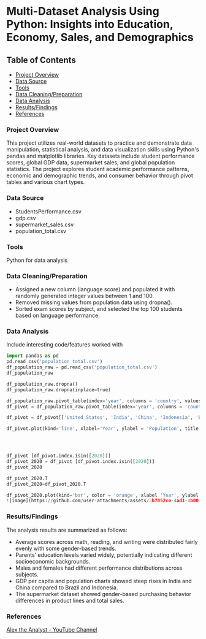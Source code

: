 # Multi-Dataset Analysis Using Python: Insights into Education, Economy, Sales, and Demographics

## Table of Contents
- [Project Overview](#project-overview)
- [Data Source](#data-source)
- [Tools](#tools)
- [Data Cleaning/Preparation](#data-cleaning/preparation)
- [Data Analysis](#data-analysis)
- [Results/Findings](#results-findings)
- [References](#references)

### Project Overview
This project utilizes real-world datasets to practice and demonstrate data manipulation, statistical analysis, and data visualization skills using Python's pandas and matplotlib libraries. Key datasets include student performance scores, global GDP data, supermarket sales, and global population statistics. The project explores student academic performance patterns, economic and demographic trends, and consumer behavior through pivot tables and various chart types.

### Data Source
- StudentsPerformance.csv
- gdp.csv
- supermarket_sales.csv
- population_total.csv

### Tools
Python for data analysis

### Data Cleaning/Preparation
- Assigned a new column (language score) and populated it with randomly generated integer values between 1 and 100.
- Removed missing values from population data using dropna().
- Sorted exam scores by subject, and selected the top 100 students based on language performance.

### Data Analysis
Include interesting code/features worked with
```python
import pandas as pd
pd.read_csv('population_total.csv')
df_population_raw = pd.read_csv('population_total.csv')
df_population_raw

df_population_raw.dropna()
df_population_raw.dropna(inplace=true)

df_population_raw.pivot_table(index='year', columns = 'country', values = 'population')
df_pivot = df_population_raw.pivot_table(index='year', columns = 'country', values = 'population')

df_pivot = df_pivot[['United States', 'India', 'China', 'Indonesia', 'Brazil']]

df_pivot.plot(kind='line', xlabel='Year', ylabel = 'Population', title = 'Population (1955-2020)', figsize=(8,4))




df_pivot [df_pivot.index.isin([2020])]
df_pivot_2020 = df_pivot [df_pivot.index.isin([2020])]
df_pivot_2020

df_pivot_2020.T
df_pivot_2020=df_pivot_2020.T

df_pivot_2020.plot(kind='bar', color = 'orange', xlabel 'Year', ylabel = 'Population', title = 'Population 2020')
![image](https://github.com/user-attachments/assets/3b7852ce-4ad1-4b00-a64d-48890898ec7f)

```

### Results/Findings
The analysis results are summarized as follows:
- Average scores across math, reading, and writing were distributed fairly evenly with some gender-based trends.
- Parents’ education levels varied widely, potentially indicating different socioeconomic backgrounds.
- Males and females had different performance distributions across subjects.
- GDP per capita and population charts showed steep rises in India and China compared to Brazil and Indonesia.
- The supermarket dataset showed gender-based purchasing behavior differences in product lines and total sales.


### References
[Alex the Analyst - YouTube Channel](https://www.youtube.com/watch?v=OT1RErkfLNQ&list=PL9PrwgRNlv62OiqVlASto1N4cAQRg60dr&index=22&pp=gAQBiAQB)








